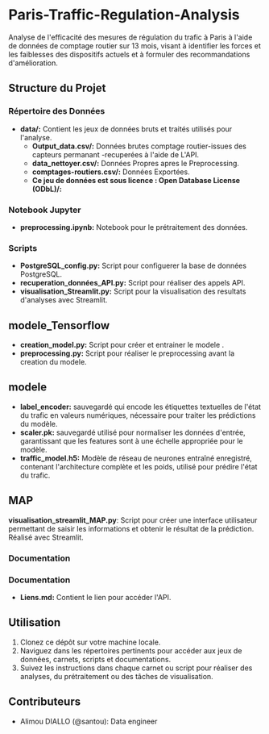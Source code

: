 # Paris-Traffic-Regulation-Analysis
Analyse de l'efficacité des mesures de régulation du trafic à Paris à l'aide de données de comptage routier sur 13 mois, visant à identifier les forces et les faiblesses des dispositifs actuels et à formuler des recommandations d'amélioration.
## Structure du Projet

### Répertoire des Données

- **data/:** Contient les jeux de données bruts et traités utilisés pour l'analyse.
  - **Output_data.csv/:** Données brutes comptage routier-issues des capteurs permanant -recuperées à l'aide de L'API.
  - **data_nettoyer.csv/:** Données Propres apres le Preprocessing.
  - **comptages-routiers.csv/:** Données Exportées.
  - **Ce jeu de données est sous licence : Open Database License (ODbL)/:** 
### Notebook Jupyter

- **preprocessing.ipynb:** Notebook pour le prétraitement des données.

### Scripts

- **PostgreSQL_config.py:** Script pour configuerer la base de données PostgreSQL.
- **recuperation_données_API.py:** Script pour réaliser des appels API.
- **visualisation_Streamlit.py:** Script pour la visualisation des resultats d'analyses avec Streamlit.

## modele_Tensorflow

- **creation_model.py:** Script pour créer et entrainer le modele  .
- **preprocessing.py:** Script pour réaliser le preprocessing avant la creation du modele.

## modele

- **label_encoder:** sauvegardé qui encode les étiquettes textuelles de l'état du trafic en valeurs numériques, nécessaire pour traiter les prédictions du modèle.
- **scaler.pk:** sauvegardé utilisé pour normaliser les données d'entrée, garantissant que les features sont à une échelle appropriée pour le modèle.
- **traffic_model.h5:** Modèle de réseau de neurones entraîné enregistré, contenant l'architecture complète et les poids, utilisé pour prédire l'état du trafic.

## MAP

**visualisation_streamlit_MAP.py**: Script pour créer une interface utilisateur permettant de saisir les informations et obtenir le résultat de la prédiction. Réalisé avec Streamlit.



### Documentation


### Documentation

- **Liens.md:** Contient le lien pour accéder l'API.


## Utilisation

1. Clonez ce dépôt sur votre machine locale.
2. Naviguez dans les répertoires pertinents pour accéder aux jeux de données, carnets, scripts et documentations.
3. Suivez les instructions dans chaque carnet ou script pour réaliser des analyses, du prétraitement ou des tâches de visualisation.

## Contributeurs

- Alimou DIALLO (@santou): Data engineer
